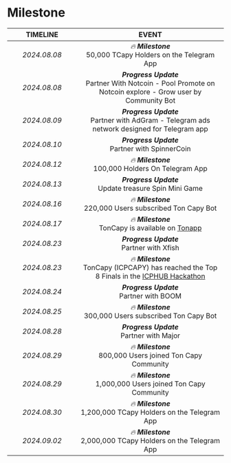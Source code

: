 # Milestone



<table><thead><tr><th width="146" align="center">TIMELINE</th><th align="center">EVENT</th></tr></thead><tbody><tr><td align="center"><em>2024.08.08</em></td><td align="center"><em>🔥 <strong>Milestone</strong></em><br>50,000 TCapy Holders on the Telegram App</td></tr><tr><td align="center"><em>2024.08.08</em></td><td align="center"><em><strong>Progress Update</strong></em><br>Partner With Notcoin - Pool Promote on Notcoin explore - Grow user by Community Bot</td></tr><tr><td align="center"><em>2024.08.09</em></td><td align="center"><em><strong>Progress Update</strong></em><br>Partner with AdGram - Telegram ads network designed for Telegram app</td></tr><tr><td align="center"><em>2024.08.10</em></td><td align="center"><em><strong>Progress Update</strong></em><br>Partner with SpinnerCoin</td></tr><tr><td align="center"><em>2024.08.12</em></td><td align="center"><em>🔥 <strong>Milestone</strong></em><br>100,000 Holders On Telegram App</td></tr><tr><td align="center"><em>2024.08.13</em></td><td align="center"><em><strong>Progress Update</strong></em><br>Update treasure Spin Mini Game</td></tr><tr><td align="center"><em>2024.08.16</em></td><td align="center"><em>🔥 <strong>Milestone</strong></em><br>220,000 Users subscribed Ton Capy Bot</td></tr><tr><td align="center"><em>2024.08.17</em></td><td align="center"><em>🔥 <strong>Milestone</strong></em><br>TonCapy is available on <a href="https://ton.app/games/toncapy?id=2720">Tonapp</a></td></tr><tr><td align="center"><em>2024.08.23</em></td><td align="center"><em><strong>Progress Update</strong></em><br>Partner with Xfish</td></tr><tr><td align="center"><em>2024.08.23</em></td><td align="center"><em>🔥 <strong>Milestone</strong></em><br>TonCapy (ICPCAPY) has reached the Top 8 Finals in the <a href="https://t.me/w3xnetwork/2648">ICPHUB Hackathon</a></td></tr><tr><td align="center"><em>2024.08.24</em></td><td align="center"><em><strong>Progress Update</strong></em><br>Partner with BOOM</td></tr><tr><td align="center"><em>2024.08.25</em></td><td align="center"><em>🔥 <strong>Milestone</strong></em><br>300,000 Users subscribed Ton Capy Bot</td></tr><tr><td align="center"><em>2024.08.28</em></td><td align="center"><em><strong>Progress Update</strong></em><br>Partner with Major</td></tr><tr><td align="center"><em>2024.08.29</em></td><td align="center"><em>🔥 <strong>Milestone</strong></em><br>800,000 Users joined Ton Capy Community</td></tr><tr><td align="center"><em>2024.08.29</em></td><td align="center"><em>🔥 <strong>Milestone</strong></em><br>1,000,000 Users joined Ton Capy Community</td></tr><tr><td align="center"><em>2024.08.30</em></td><td align="center"><em>🔥 <strong>Milestone</strong></em><br>1,200,000 TCapy Holders on the Telegram App</td></tr><tr><td align="center"><em>2024.09.02</em></td><td align="center"><em>🔥 <strong>Milestone</strong></em><br>2,000,000 TCapy Holders on the Telegram App</td></tr></tbody></table>
